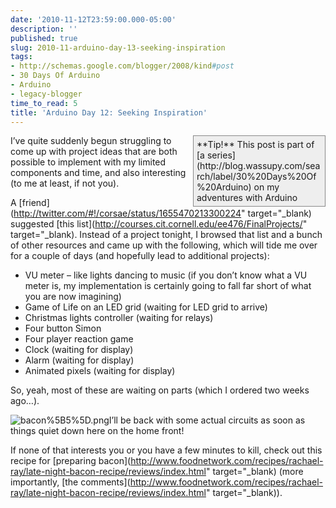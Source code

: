 ```yaml
---
date: '2010-11-12T23:59:00.000-05:00'
description: ''
published: true
slug: 2010-11-arduino-day-13-seeking-inspiration
tags:
- http://schemas.google.com/blogger/2008/kind#post
- 30 Days Of Arduino
- Arduino
- legacy-blogger
time_to_read: 5
title: 'Arduino Day 12: Seeking Inspiration'
---
```


<div style="border-bottom: #888 1px solid; border-left: #888 1px solid; padding-bottom: 5px; background-color: #eee; margin: 0px auto; padding-left: 5px; width: 200px; padding-right: 5px; float: right; border-top: #888 1px solid; border-right: #888 1px solid; padding-top: 5px;">**Tip!** This post is part of [a series](http://blog.wassupy.com/search/label/30%20Days%20Of%20Arduino) on my adventures with Arduino</div>

I’ve quite suddenly begun struggling to come up with project ideas that are both possible to implement with my limited components and time, and also interesting (to me at least, if not you). 

A [friend](http://twitter.com/#!/corsae/status/1655470213300224" target="_blank) suggested [this list](http://courses.cit.cornell.edu/ee476/FinalProjects/" target="_blank). Instead of a project tonight, I browsed that list and a bunch of other resources and came up with the following, which will tide me over for a couple of days (and hopefully lead to additional projects):  <ul>   <li>VU meter – like lights dancing to music (if you don’t know what a VU meter is, my implementation is certainly going to fall far short of what you are now imagining) </li>    <li>Game of Life on an LED grid (waiting for LED grid to arrive) </li>    <li>Christmas lights controller (waiting for relays) </li>    <li>Four button Simon </li>    <li>Four player reaction game </li>    <li>Clock (waiting for display) </li>    <li>Alarm (waiting for display) </li>    <li>Animated pixels (waiting for display) </li> </ul>

So, yeah, most of these are waiting on parts (which I ordered two weeks ago…).

![bacon%5B5%5D.png](bacon%5B5%5D.png)I’ll be back with some actual circuits as soon as things quiet down here on the home front!

If none of that interests you or you have a few minutes to kill, check out this recipe for [preparing bacon](http://www.foodnetwork.com/recipes/rachael-ray/late-night-bacon-recipe/reviews/index.html" target="_blank) (more importantly, [the comments](http://www.foodnetwork.com/recipes/rachael-ray/late-night-bacon-recipe/reviews/index.html" target="_blank)). 